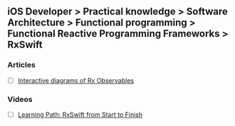 ## iOS Developer > Practical knowledge > Software Architecture > Functional programming > Functional Reactive Programming Frameworks > RxSwift

### Articles
- [ ] [Interactive diagrams of Rx Observables](http://rxmarbles.com)

### Videos
- [ ] [Learning Path: RxSwift from Start to Finish](https://academy.realm.io/posts/learning-path-rxswift-from-start-to-finish/)



